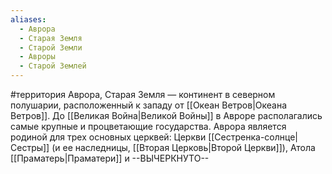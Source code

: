 ```yaml
---
aliases:
  - Аврора
  - Старая Земля
  - Старой Земли
  - Авроры
  - Старой Землей
---
```

#территория 
Аврора, Старая Земля — континент в северном полушарии, расположенный к западу от [[Океан Ветров|Океана Ветров]]. До [[Великая Война|Великой Войны]] в Авроре располагались самые крупные и процветающие государства. Аврора является родиной для трех основных церквей: Церкви [[Сестренка-солнце|Сестры]] (и ее наследницы, [[Вторая Церковь|Второй Церкви]]), Атола [[Праматерь|Праматери]] и --ВЫЧЕРКНУТО--